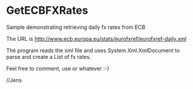 # GetECBFXRates
Sample demonstrating retrieving daily fx rates from ECB

The URL is http://www.ecb.europa.eu/stats/eurofxref/eurofxref-daily.xml

The program reads the xml file and uses System.Xml.XmlDocument to parse and create a List<FXRate> of fx rates.
  
Feel free to comment, use or whatever :-)
  

  
//Jens
